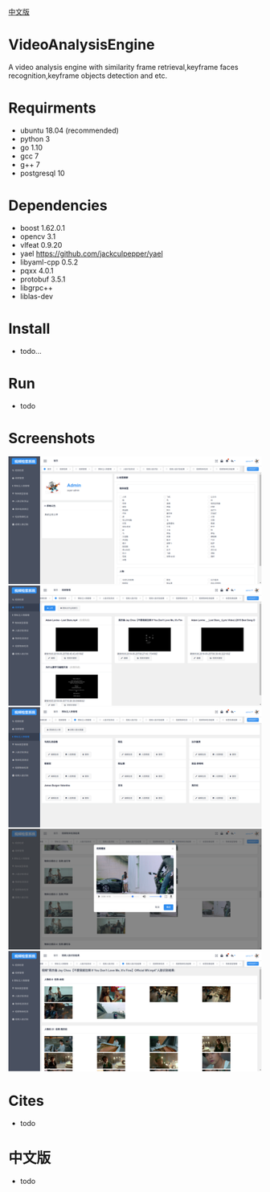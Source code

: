 [中文版](./README_ZH.md)
# VideoAnalysisEngine
A video analysis engine with similarity frame retrieval,keyframe faces recognition,keyframe objects detection and etc.

# Requirments
- ubuntu 18.04 (recommended)
- python 3
- go 1.10
- gcc 7
- g++ 7
- postgresql 10

# Dependencies
- boost 1.62.0.1
- opencv 3.1
- vlfeat 0.9.20
- yael  https://github.com/jackculpepper/yael
- libyaml-cpp 0.5.2
- pqxx 4.0.1
- protobuf 3.5.1
- libgrpc++ 
- liblas-dev

# Install
- todo...

# Run
 - todo

# Screenshots
![avatar](/doc/img/1.png)
![avatar](/doc/img/2.png)
![avatar](/doc/img/3.png)
![avatar](/doc/img/4.png)
![avatar](/doc/img/5.png)

# Cites
- todo

# 中文版
- todo
